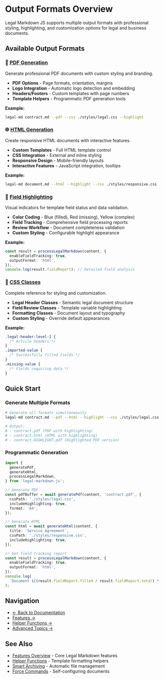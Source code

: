 # Output Formats Overview

Legal Markdown JS supports multiple output formats with professional styling,
highlighting, and customization options for legal and business documents.

## Available Output Formats

### 📄 [PDF Generation](pdf-generation.md)

Generate professional PDF documents with custom styling and branding.

- **PDF Options** - Page formats, orientation, margins
- **Logo Integration** - Automatic logo detection and embedding
- **Headers/Footers** - Custom templates with page numbers
- **Template Helpers** - Programmatic PDF generation tools

**Example:**

```bash
legal-md contract.md --pdf --css ./styles/legal.css --highlight
```

### 🌐 [HTML Generation](html-generation.md)

Create responsive HTML documents with interactive features.

- **Custom Templates** - Full HTML template control
- **CSS Integration** - External and inline styling
- **Responsive Design** - Mobile-friendly layouts
- **Interactive Features** - JavaScript integration, tooltips

**Example:**

```bash
legal-md document.md --html --highlight --css ./styles/responsive.css
```

### 🎯 [Field Highlighting](field-highlighting.md)

Visual indicators for template field status and data validation.

- **Color Coding** - Blue (filled), Red (missing), Yellow (complex)
- **Field Tracking** - Comprehensive field processing reports
- **Review Workflow** - Document completeness validation
- **Custom Styling** - Configurable highlight appearance

**Example:**

```typescript
const result = processLegalMarkdown(content, {
  enableFieldTracking: true,
  outputFormat: 'html',
});
console.log(result.fieldReport); // Detailed field analysis
```

### 🎨 [CSS Classes](css-classes.md)

Complete reference for styling and customization.

- **Legal Header Classes** - Semantic legal document structure
- **Field Review Classes** - Template variable highlighting
- **Formatting Classes** - Document layout and typography
- **Custom Styling** - Override default appearances

**Example:**

```css
.legal-header-level-1 {
  /* Article headers */
}
.imported-value {
  /* Successfully filled fields */
}
.missing-value {
  /* Fields requiring data */
}
```

## Quick Start

### Generate Multiple Formats

```bash
# Generate all formats simultaneously
legal-md contract.md --pdf --html --highlight --css ./styles/legal.css

# Output:
# - contract.pdf (PDF with highlighting)
# - contract.html (HTML with highlighting)
# - contract.HIGHLIGHT.pdf (Highlighted PDF version)
```

### Programmatic Generation

```typescript
import {
  generatePdf,
  generateHtml,
  processLegalMarkdown,
} from 'legal-markdown-js';

// Generate PDF
const pdfBuffer = await generatePdf(content, 'contract.pdf', {
  cssPath: './styles/legal.css',
  includeHighlighting: true,
  format: 'A4',
});

// Generate HTML
const html = await generateHtml(content, {
  title: 'Service Agreement',
  cssPath: './styles/responsive.css',
  includeHighlighting: true,
});

// Get field tracking report
const result = processLegalMarkdown(content, {
  enableFieldTracking: true,
  outputFormat: 'html',
});
console.log(
  `Document ${(result.fieldReport.filled / result.fieldReport.total) * 100}% complete`
);
```

## Navigation

- [← Back to Documentation](../README.md)
- [Features →](../features/README.md)
- [Helper Functions →](../helpers/README.md)
- [Advanced Topics →](../advanced/README.md)

## See Also

- [Features Overview](../features/README.md) - Core Legal Markdown features
- [Helper Functions](../helpers/README.md) - Template formatting helpers
- [Smart Archiving](../features/smart-archiving.md) - Automatic file management
- [Force Commands](../features/force-commands.md) - Self-configuring documents
